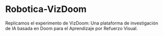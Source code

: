 # Robotica-VizDoom
Replicamos el experimento de VizDoom: Una plataforma de investigación de IA basada en Doom para el Aprendizaje por Refuerzo Visual.
